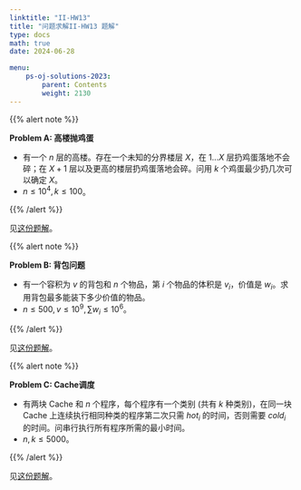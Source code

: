 ```yaml
---
linktitle: "II-HW13"
title: "问题求解II-HW13 题解"
type: docs
math: true
date: 2024-06-28

menu:
    ps-oj-solutions-2023:
        parent: Contents
        weight: 2130
---
```


{{% alert note %}}

**Problem A: 高楼抛鸡蛋**

* 有一个 $n$ 层的高楼。存在一个未知的分界楼层 $X$，在 $1...X$ 层扔鸡蛋落地不会碎；在 $X+1$ 层以及更高的楼层扔鸡蛋落地会碎。问用 $k$ 个鸡蛋最少扔几次可以确定 $X$。
* $n\leq 10^4, k\leq 100$。

{{% /alert %}}

见[这份题解](/courses/problemsolving/solutions-2022/2-5-a)。

{{% alert note %}}

**Problem B: 背包问题**

* 有一个容积为 $v$ 的背包和 $n$ 个物品，第 $i$ 个物品的体积是 $v_i$，价值是 $w_i$。求用背包最多能装下多少价值的物品。
* $n\leq 500, v\leq 10^9, \sum w_i\leq 10^6$。

{{% /alert %}}

见[这份题解](/courses/problemsolving/solutions-2022/2-5-c)。

{{% alert note %}}

**Problem C: Cache调度**

* 有两块 Cache 和 $n$ 个程序，每个程序有一个类别 (共有 $k$ 种类别)，在同一块 Cache 上连续执行相同种类的程序第二次只需 $hot_i$ 的时间，否则需要 $cold_i$ 的时间。问串行执行所有程序所需的最小时间。
* $n, k\leq 5000$。

{{% /alert %}}

见[这份题解](/courses/problemsolving/solutions-2022/2-6-b)。
